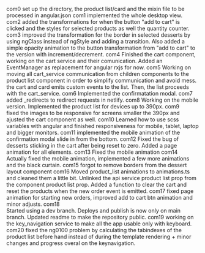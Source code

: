 com0
    set up the directory, the product list/card and the mixin file to be processed in angular.json
com1
    implemented the whole desktop view.    
com2
    added the transformations for when the button "add to cart" is clicked and the styles for selected products as well the quantity counter.
com3
    improved the transformation for the border in selected desserts by using ngClass instead of ngStyle and adding a transition.
    Also added a simple opacity animation to the button transformation from "add to cart" to the version with increment/decrement.
com4
    Finished the cart component, working on the cart service and their comunication. Added an EventManager as replacement for angular rxjs for now. 
com5
    Working on moving all cart_service communication from children components to the product list component in order to simplify communication and avoid mess.
    the cart and card emits custom events to the list. Then, the list proceeds with the cart_service. 
com6
    Implemented the confirmatation modal.
com7
   added _redirects to redirect requests in netlify.
com8
    Working on the mobile version. Implemented the product list for devices up to 390px.
com9    
    fixed the images to be responsive for screens smaller the 390px and ajusted the cart component as well. 
com10
    Learned how to use scss variables with angular and finished responsiveness for mobile, tablet, laptop and bigger monitors.
com11
    implemented the mobile animation of the confirmation modal slide in from the bottom.
com12
    Fixed the bug of desserts sticking in the cart after being reset to zero. 
    Added a page animation for all elements.
com13
   Fixed the mobile animation
com14
    Actually fixed the mobile animation, implemented a few more animations and the black curtain.
com15
    forgot to remove borders from the dessert layout component
com16
    Moved product_list animations to animations.ts and cleaned them a little bit. Unlinked the api service product list prop from the component product list prop.
    Added a function to clear the cart and reset the products when the new order event is emitted. 
com17
    fixed page animation for starting new orders, improved add to cart btn animation and minor adjusts.
com18   
    Started using a dev branch. Deploys and publish is now only on main branch. Updated readme to make the repository public. 
com19
    working on the key_navigation service to make all the app usable only with keyboard.
com20
    fixed the ng0100 problem by calculating the tabindexes of the product list before hand instead of during the template rendering + minor changes and progress overal on the keynavigation.
    
